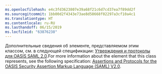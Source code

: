 ```yaml
---
ms.openlocfilehash: e4c3fd3623807e39a68f21c6d7cd37ea7f89dd2f
ms.sourcegitcommit: 1bb00d2f4343e73ae8d58668f02297a3cf10a4c1
ms.translationtype: HT
ms.contentlocale: ru-RU
ms.lasthandoff: 06/15/2019
ms.locfileid: "63876238"
---
```

<span data-ttu-id="bb845-101">Дополнительные сведения об элементе, представляемом этим классом, см. в следующей спецификации: [Утверждения и протоколы для OASIS SAML 2.0](https://docs.oasis-open.org/security/saml/v2.0/saml-core-2.0-os.pdf).</span><span class="sxs-lookup"><span data-stu-id="bb845-101">For more information about the element that this class represents, see the following specification: [Assertions and Protocols for the OASIS Security Assertion Markup Language (SAML) V2.0](https://docs.oasis-open.org/security/saml/v2.0/saml-core-2.0-os.pdf).</span></span>
